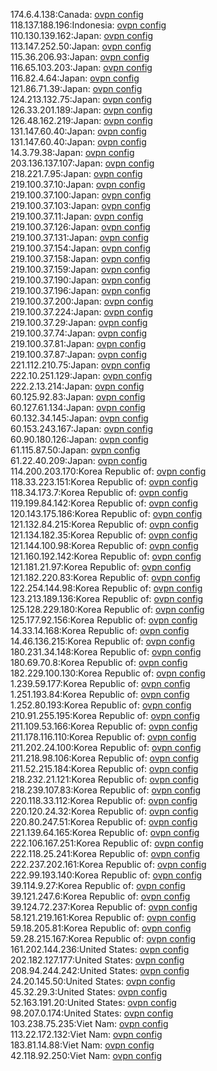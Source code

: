 174.6.4.138:Canada: [ovpn config](vpn/174_6_4_138.ovpn)  
118.137.188.196:Indonesia: [ovpn config](vpn/118_137_188_196.ovpn)  
110.130.139.162:Japan: [ovpn config](vpn/110_130_139_162.ovpn)  
113.147.252.50:Japan: [ovpn config](vpn/113_147_252_50.ovpn)  
115.36.206.93:Japan: [ovpn config](vpn/115_36_206_93.ovpn)  
116.65.103.203:Japan: [ovpn config](vpn/116_65_103_203.ovpn)  
116.82.4.64:Japan: [ovpn config](vpn/116_82_4_64.ovpn)  
121.86.71.39:Japan: [ovpn config](vpn/121_86_71_39.ovpn)  
124.213.132.75:Japan: [ovpn config](vpn/124_213_132_75.ovpn)  
126.33.201.189:Japan: [ovpn config](vpn/126_33_201_189.ovpn)  
126.48.162.219:Japan: [ovpn config](vpn/126_48_162_219.ovpn)  
131.147.60.40:Japan: [ovpn config](vpn/131_147_60_40.ovpn)  
131.147.60.40:Japan: [ovpn config](vpn/131_147_60_40.ovpn)  
14.3.79.38:Japan: [ovpn config](vpn/14_3_79_38.ovpn)  
203.136.137.107:Japan: [ovpn config](vpn/203_136_137_107.ovpn)  
218.221.7.95:Japan: [ovpn config](vpn/218_221_7_95.ovpn)  
219.100.37.10:Japan: [ovpn config](vpn/219_100_37_10.ovpn)  
219.100.37.100:Japan: [ovpn config](vpn/219_100_37_100.ovpn)  
219.100.37.103:Japan: [ovpn config](vpn/219_100_37_103.ovpn)  
219.100.37.11:Japan: [ovpn config](vpn/219_100_37_11.ovpn)  
219.100.37.126:Japan: [ovpn config](vpn/219_100_37_126.ovpn)  
219.100.37.131:Japan: [ovpn config](vpn/219_100_37_131.ovpn)  
219.100.37.154:Japan: [ovpn config](vpn/219_100_37_154.ovpn)  
219.100.37.158:Japan: [ovpn config](vpn/219_100_37_158.ovpn)  
219.100.37.159:Japan: [ovpn config](vpn/219_100_37_159.ovpn)  
219.100.37.190:Japan: [ovpn config](vpn/219_100_37_190.ovpn)  
219.100.37.196:Japan: [ovpn config](vpn/219_100_37_196.ovpn)  
219.100.37.200:Japan: [ovpn config](vpn/219_100_37_200.ovpn)  
219.100.37.224:Japan: [ovpn config](vpn/219_100_37_224.ovpn)  
219.100.37.29:Japan: [ovpn config](vpn/219_100_37_29.ovpn)  
219.100.37.74:Japan: [ovpn config](vpn/219_100_37_74.ovpn)  
219.100.37.81:Japan: [ovpn config](vpn/219_100_37_81.ovpn)  
219.100.37.87:Japan: [ovpn config](vpn/219_100_37_87.ovpn)  
221.112.210.75:Japan: [ovpn config](vpn/221_112_210_75.ovpn)  
222.10.251.129:Japan: [ovpn config](vpn/222_10_251_129.ovpn)  
222.2.13.214:Japan: [ovpn config](vpn/222_2_13_214.ovpn)  
60.125.92.83:Japan: [ovpn config](vpn/60_125_92_83.ovpn)  
60.127.61.134:Japan: [ovpn config](vpn/60_127_61_134.ovpn)  
60.132.34.145:Japan: [ovpn config](vpn/60_132_34_145.ovpn)  
60.153.243.167:Japan: [ovpn config](vpn/60_153_243_167.ovpn)  
60.90.180.126:Japan: [ovpn config](vpn/60_90_180_126.ovpn)  
61.115.87.50:Japan: [ovpn config](vpn/61_115_87_50.ovpn)  
61.22.40.209:Japan: [ovpn config](vpn/61_22_40_209.ovpn)  
114.200.203.170:Korea Republic of: [ovpn config](vpn/114_200_203_170.ovpn)  
118.33.223.151:Korea Republic of: [ovpn config](vpn/118_33_223_151.ovpn)  
118.34.173.7:Korea Republic of: [ovpn config](vpn/118_34_173_7.ovpn)  
119.199.84.142:Korea Republic of: [ovpn config](vpn/119_199_84_142.ovpn)  
120.143.175.186:Korea Republic of: [ovpn config](vpn/120_143_175_186.ovpn)  
121.132.84.215:Korea Republic of: [ovpn config](vpn/121_132_84_215.ovpn)  
121.134.182.35:Korea Republic of: [ovpn config](vpn/121_134_182_35.ovpn)  
121.144.100.98:Korea Republic of: [ovpn config](vpn/121_144_100_98.ovpn)  
121.160.192.142:Korea Republic of: [ovpn config](vpn/121_160_192_142.ovpn)  
121.181.21.97:Korea Republic of: [ovpn config](vpn/121_181_21_97.ovpn)  
121.182.220.83:Korea Republic of: [ovpn config](vpn/121_182_220_83.ovpn)  
122.254.144.98:Korea Republic of: [ovpn config](vpn/122_254_144_98.ovpn)  
123.213.189.136:Korea Republic of: [ovpn config](vpn/123_213_189_136.ovpn)  
125.128.229.180:Korea Republic of: [ovpn config](vpn/125_128_229_180.ovpn)  
125.177.92.156:Korea Republic of: [ovpn config](vpn/125_177_92_156.ovpn)  
14.33.14.168:Korea Republic of: [ovpn config](vpn/14_33_14_168.ovpn)  
14.46.136.215:Korea Republic of: [ovpn config](vpn/14_46_136_215.ovpn)  
180.231.34.148:Korea Republic of: [ovpn config](vpn/180_231_34_148.ovpn)  
180.69.70.8:Korea Republic of: [ovpn config](vpn/180_69_70_8.ovpn)  
182.229.100.130:Korea Republic of: [ovpn config](vpn/182_229_100_130.ovpn)  
1.239.59.177:Korea Republic of: [ovpn config](vpn/1_239_59_177.ovpn)  
1.251.193.84:Korea Republic of: [ovpn config](vpn/1_251_193_84.ovpn)  
1.252.80.193:Korea Republic of: [ovpn config](vpn/1_252_80_193.ovpn)  
210.91.255.195:Korea Republic of: [ovpn config](vpn/210_91_255_195.ovpn)  
211.109.53.166:Korea Republic of: [ovpn config](vpn/211_109_53_166.ovpn)  
211.178.116.110:Korea Republic of: [ovpn config](vpn/211_178_116_110.ovpn)  
211.202.24.100:Korea Republic of: [ovpn config](vpn/211_202_24_100.ovpn)  
211.218.98.106:Korea Republic of: [ovpn config](vpn/211_218_98_106.ovpn)  
211.52.215.184:Korea Republic of: [ovpn config](vpn/211_52_215_184.ovpn)  
218.232.21.121:Korea Republic of: [ovpn config](vpn/218_232_21_121.ovpn)  
218.239.107.83:Korea Republic of: [ovpn config](vpn/218_239_107_83.ovpn)  
220.118.33.112:Korea Republic of: [ovpn config](vpn/220_118_33_112.ovpn)  
220.120.24.32:Korea Republic of: [ovpn config](vpn/220_120_24_32.ovpn)  
220.80.247.51:Korea Republic of: [ovpn config](vpn/220_80_247_51.ovpn)  
221.139.64.165:Korea Republic of: [ovpn config](vpn/221_139_64_165.ovpn)  
222.106.167.251:Korea Republic of: [ovpn config](vpn/222_106_167_251.ovpn)  
222.118.25.241:Korea Republic of: [ovpn config](vpn/222_118_25_241.ovpn)  
222.237.202.161:Korea Republic of: [ovpn config](vpn/222_237_202_161.ovpn)  
222.99.193.140:Korea Republic of: [ovpn config](vpn/222_99_193_140.ovpn)  
39.114.9.27:Korea Republic of: [ovpn config](vpn/39_114_9_27.ovpn)  
39.121.247.6:Korea Republic of: [ovpn config](vpn/39_121_247_6.ovpn)  
39.124.72.237:Korea Republic of: [ovpn config](vpn/39_124_72_237.ovpn)  
58.121.219.161:Korea Republic of: [ovpn config](vpn/58_121_219_161.ovpn)  
59.18.205.81:Korea Republic of: [ovpn config](vpn/59_18_205_81.ovpn)  
59.28.215.167:Korea Republic of: [ovpn config](vpn/59_28_215_167.ovpn)  
161.202.144.236:United States: [ovpn config](vpn/161_202_144_236.ovpn)  
202.182.127.177:United States: [ovpn config](vpn/202_182_127_177.ovpn)  
208.94.244.242:United States: [ovpn config](vpn/208_94_244_242.ovpn)  
24.20.145.50:United States: [ovpn config](vpn/24_20_145_50.ovpn)  
45.32.29.3:United States: [ovpn config](vpn/45_32_29_3.ovpn)  
52.163.191.20:United States: [ovpn config](vpn/52_163_191_20.ovpn)  
98.207.0.174:United States: [ovpn config](vpn/98_207_0_174.ovpn)  
103.238.75.235:Viet Nam: [ovpn config](vpn/103_238_75_235.ovpn)  
113.22.172.132:Viet Nam: [ovpn config](vpn/113_22_172_132.ovpn)  
183.81.14.88:Viet Nam: [ovpn config](vpn/183_81_14_88.ovpn)  
42.118.92.250:Viet Nam: [ovpn config](vpn/42_118_92_250.ovpn)  
